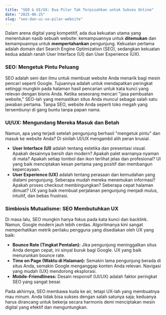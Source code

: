 ```yaml
---
title: "SEO & UI/UX: Dua Pilar Tak Terpisahkan untuk Sukses Online"
date: "2025-06-25"
slug: "seo-dan-ui-ux-pilar-website"
---
```


Dalam arena digital yang kompetitif, ada dua kekuatan utama yang menentukan nasib sebuah website: kemampuannya untuk **ditemukan** dan kemampuannya untuk **mempertahankan** pengunjung. Kekuatan pertama adalah domain dari Search Engine Optimization (SEO), sedangkan kekuatan kedua adalah ranah User Interface (UI) dan User Experience (UX).

### SEO: Mengetuk Pintu Peluang
SEO adalah seni dan ilmu untuk membuat website Anda menarik bagi mesin pencari seperti Google. Tujuannya adalah untuk mendapatkan peringkat setinggi mungkin pada halaman hasil pencarian untuk kata kunci yang relevan dengan bisnis Anda. Ketika seseorang mencari "jasa pembuatan website," SEO-lah yang memastikan situs Anda muncul sebagai salah satu jawaban pertama. Tanpa SEO, website Anda seperti toko megah yang tersembunyi di gang buntu tanpa papan nama.

### UI/UX: Mengundang Mereka Masuk dan Betah
Namun, apa yang terjadi setelah pengunjung berhasil "mengetuk pintu" dan masuk ke website Anda? Di sinilah UI/UX mengambil alih peran krusial.

- **User Interface (UI)** adalah tentang estetika dan presentasi visual. Apakah desainnya bersih dan modern? Apakah palet warnanya nyaman di mata? Apakah setiap tombol dan ikon terlihat jelas dan profesional? UI yang baik menciptakan kesan pertama yang positif dan membangun kepercayaan.
- **User Experience (UX)** adalah tentang perasaan dan kemudahan yang dialami pengunjung. Seberapa mudah mereka menemukan informasi? Apakah proses checkout membingungkan? Seberapa cepat halaman dimuat? UX yang baik membuat perjalanan pengunjung menjadi mulus, intuitif, dan bebas frustrasi.

### Simbiosis Mutualisme: SEO Membutuhkan UX
Di masa lalu, SEO mungkin hanya fokus pada kata kunci dan backlink. Namun, Google modern jauh lebih cerdas. Algoritmanya kini sangat memperhatikan metrik perilaku pengguna yang disediakan oleh UX yang baik:

- **Bounce Rate (Tingkat Pentalan):** Jika pengunjung meninggalkan situs Anda dengan cepat, ini sinyal buruk bagi Google. UX yang baik menurunkan bounce rate.
- **Time on Page (Waktu di Halaman):** Semakin lama pengunjung berada di situs Anda, semakin Google menganggap konten Anda relevan. Navigasi yang mudah (UX) mendorong eksplorasi.
- **Mobile-Friendliness:** Desain responsif (UI/UX) adalah faktor peringkat SEO yang sangat besar.

Pada akhirnya, SEO membawa kuda ke air, tetapi UX-lah yang membuatnya mau minum. Anda tidak bisa sukses dengan salah satunya saja; keduanya harus dirancang untuk bekerja secara harmonis demi menciptakan mesin digital yang efektif dan menguntungkan.
